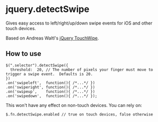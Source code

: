 jquery.detectSwipe
==================

Gives easy access to left/right/up/down swipe events for iOS and other touch devices.

Based on Andreas Waltl's [jQuery TouchWipe](http://www.netcu.de/jquery-touchwipe-iphone-ipad-library).

How to use
----------

    $(".selector").detectSwipe({
      threshold:  20, // The number of pixels your finger must move to trigger a swipe event.  Defaults is 20.
    })
    .on('swipeleft',  function(){ /*...*/ })
    .on('swiperight', function(){ /*...*/ })
    .on('swipeup',    function(){ /*...*/ })
    .on('swipedown',  function(){ /*...*/ });

This won't have any effect on non-touch devices. You can rely on:

    $.fn.detectSwipe.enabled // true on touch devices, false otherwise
